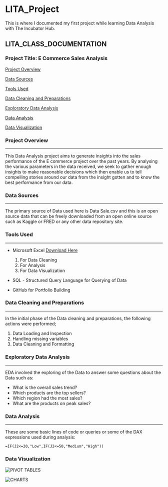 # LITA_Project
This is where I documented my first project while learning Data Analysis with The Incubator Hub.

## LITA_CLASS_DOCUMENTATION

### Project Title: E Commerce Sales Analysis

[Project Overview](#project_overview)

[Data Sources](#data_sources)

[Tools Used](#tools_used)

[Data Cleaning and Preparations](#data_cleaning_and_preparations)

[Exploratory Data Analysis](#exploratory_data_analysis)

[Data Analysis](#data_anaysis)

[Data Visualization](#data_visualization)

### Project Overview
---
This Data Analysis project aims to generate insights into the sales performance of the E commerce project over the past years. By analysing the various parameters in the data received, we seek to gather enough insights to make reasonable decisions which then enable us to tell compelling stories around our data from the insight gotten and to know the best performance from our data.

### Data Sources
---
The primary source of Data used here is Data Sale.csv and this is an open source data that can be freely downloaded from an open online source such as Kaggle or FRED or any other data repository site.

### Tools Used
---
- Microsoft Excel [Download Here](https://www.microsoft.com)
  1. For Data Cleaning
  2. For Analysis
  3. For Data Visualization
  
- SQL - Structured Query Language for Querying of Data
- GitHub for Portfolio Building

### Data Cleaning and Preparations
---
In the initial phase of the Data cleaning and preparations, the following actions were performed;
1. Data Loading and Inspection
2. Handling missing variables
3. Data Cleaning and Formatting

### Exploratory Data Analysis
---
EDA involved the exploring of the Data to answer some questions about the Data such as:
- What is the overall sales trend?
- Which products are the top sellers?
- Which region had the most sales?
- What are the products on peak sales?

### Data Analysis
---
These are some basic lines of code or queries or some of the DAX expressions used during analysis:
```EXCEL
=IF(J2<=20,"Low",IF(J2<=50,"Medium","High"))
```

### Data Visualization
![PIVOT TABLES](https://github.com/user-attachments/assets/86f133aa-d3c1-428f-85b6-00e90ebb4fd1)



![CHARTS](https://github.com/user-attachments/assets/68e99bbb-d153-4a44-850e-585b56ed2ed3)

